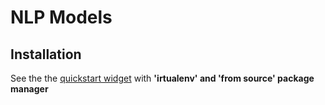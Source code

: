 # NLP Models
## Installation
See the the [quickstart widget](https://spacy.io/usage#quickstart) with **'irtualenv' and 'from source' package manager**

